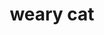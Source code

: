 ---
layout: smileys&emotion
title: weary cat
emoji: weary_cat
permalink: 🙀.html
image: assets/img/3moji/weary_cat.png
---